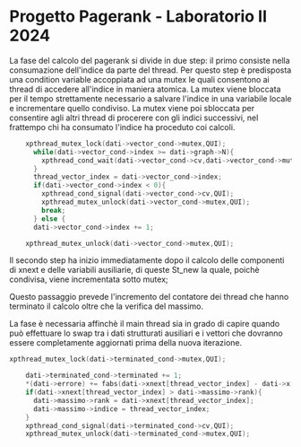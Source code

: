 # Progetto Pagerank - Laboratorio II 2024

La fase del calcolo del pagerank si divide in due step: il primo consiste nella consumazione dell'indice da parte del thread.
Per questo step è predisposta una condition variable accoppiata ad una mutex le quali consentono ai thread di accedere all'indice in maniera atomica. 
La mutex viene bloccata per il tempo strettamente necessario a salvare l'indice in una variabile locale e incrementare quello condiviso.
La mutex viene poi sbloccata per consentire agli altri thread di procerere con gli indici successivi, nel frattempo chi ha consumato l'indice ha proceduto coi calcoli.

```C
    xpthread_mutex_lock(dati->vector_cond->mutex,QUI);
      while(dati->vector_cond->index >= dati->graph->N){
        xpthread_cond_wait(dati->vector_cond->cv,dati->vector_cond->mutex,QUI);
      }
      thread_vector_index = dati->vector_cond->index;
      if(dati->vector_cond->index < 0){
        xpthread_cond_signal(dati->vector_cond->cv,QUI);
        xpthread_mutex_unlock(dati->vector_cond->mutex,QUI);
        break;
      } else {
      dati->vector_cond->index += 1;

    xpthread_mutex_unlock(dati->vector_cond->mutex,QUI);
```
Il secondo step ha inizio immediatamente dopo il calcolo delle componenti di xnext e delle variabili ausiliarie, di queste St_new la quale, poichè condivisa, viene incrementata sotto mutex;

Questo passaggio prevede l'incremento del contatore dei thread che hanno terminato il calcolo oltre che la verifica del massimo.

La fase è necessaria affinchè il main thread sia in grado di capire quando può effettuare lo swap tra i dati strutturati ausiliari e i vettori che dovranno essere completamente aggiornati prima della nuova iterazione.

```C
xpthread_mutex_lock(dati->terminated_cond->mutex,QUI);

    dati->terminated_cond->terminated += 1;
    *(dati->errore) += fabs(dati->xnext[thread_vector_index] - dati->x[thread_vector_index]);
    if(dati->xnext[thread_vector_index] > dati->massimo->rank){
      dati->massimo->rank = dati->xnext[thread_vector_index];
      dati->massimo->indice = thread_vector_index;
    }
    xpthread_cond_signal(dati->terminated_cond->cv,QUI);
    xpthread_mutex_unlock(dati->terminated_cond->mutex,QUI);
```
